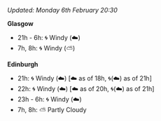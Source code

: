 *Updated: Monday 6th February 20:30*

**Glasgow**

* 21h - 6h: :cyclone: Windy (:cloud:)
* 7h, 8h: :cyclone: Windy (:partly_sunny:)

**Edinburgh**

* 21h: :cyclone: Windy (:cloud:) [:cloud: as of 18h, :cyclone:(:cloud:) as of 21h]
* 22h: :cyclone: Windy (:cloud:) [:cloud: as of 20h, :cyclone:(:cloud:) as of 21h]
* 23h - 6h: :cyclone: Windy (:cloud:)
* 7h, 8h: :partly_sunny: Partly Cloudy
